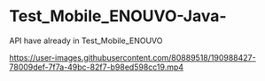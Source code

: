 # Test_Mobile_ENOUVO-Java-
API have already in Test_Mobile_ENOUVO 

https://user-images.githubusercontent.com/80889518/190988427-78009def-7f7a-49bc-82f7-b98ed598cc19.mp4

